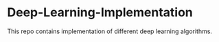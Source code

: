 # Deep-Learning-Implementation
This repo contains implementation of different deep learning algorithms.
